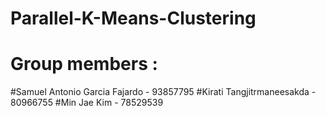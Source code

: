 # Parallel-K-Means-Clustering
# Group members  :
  #Samuel Antonio Garcia Fajardo - 93857795
  #Kirati Tangjitrmaneesakda - 80966755
  #Min Jae Kim - 78529539

